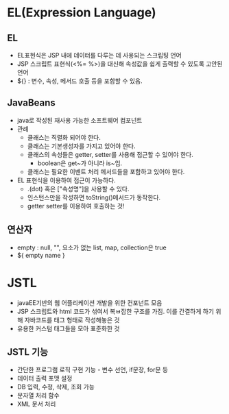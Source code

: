 # EL(Expression Language)
## EL
* EL표현식은 JSP 내에 데이터를 다루는 데 사용되는 스크립팅 언어
* JSP 스크립트 표현식(<%= %>)을 대신해 속성값을 쉽게 출력할 수 있도록 고안된 언어
* ${} : 변수, 속성, 메서드 호출 등을 포함할 수 있음.


## JavaBeans
* java로 작성된 재사용 가능한 소프트웨어 컴포넌트
* 관례
    * 클래스는 직렬화 되어야 한다.
    * 클래스는 기본생성자를 가지고 있어야 한다.
    * 클래스의 속성들은 getter, setter를 사용해 접근할 수 있어야 한다.
        * boolean은 get~가 아니라 is~임.
    * 클래스는 필요한 이벤트 처리 메서드들을 포함하고 있어야 한다.
* EL 표현식을 이용하여 접근이 가능하다.
    * .(dot) 혹은 ["속성명"]을 사용할 수 있다.
    * 인스턴스만을 작성하면 toString()메서드가 동작한다.
    * getter setter를 이용하여 호출하는 것!

## 연산자
* empty : null, "", 요소가 없는 list, map, collection은 true
* ${ empty name }

# JSTL
* javaEE기반의 웹 어플리케이션 개발을 위한 컨포넌트 모음
* JSP 스크립트와 html 코드가 섞여서 복ㅂ잡한 구조를 가짐. 이를 간결하게 하기 위해 자바코드를 태그 형태로 작성해놓은 것
* 유용한 커스텀 태그들을 모아 표준화한 것

## JSTL 기능
* 간단한 프로그램 로직 구현 기능 - 변수 선언, if문장, for문 등
* 데이터 출력 포맷 설정
* DB 입력, 수정, 삭제, 조회 가능
* 문자열 처리 함수
* XML 문서 처리